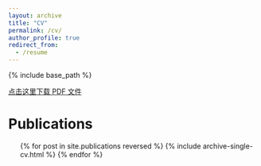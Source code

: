 ```yaml
---
layout: archive
title: "CV"
permalink: /cv/
author_profile: true
redirect_from:
  - /resume
---
```


{% include base_path %}

[点击这里下载 PDF 文件](https://github.com/gaotianrun1/gaotianrun1.github.io/raw/master/files/ccccc.pdf)

Publications
======
  <ul>{% for post in site.publications reversed %}
    {% include archive-single-cv.html %}
  {% endfor %}</ul>

